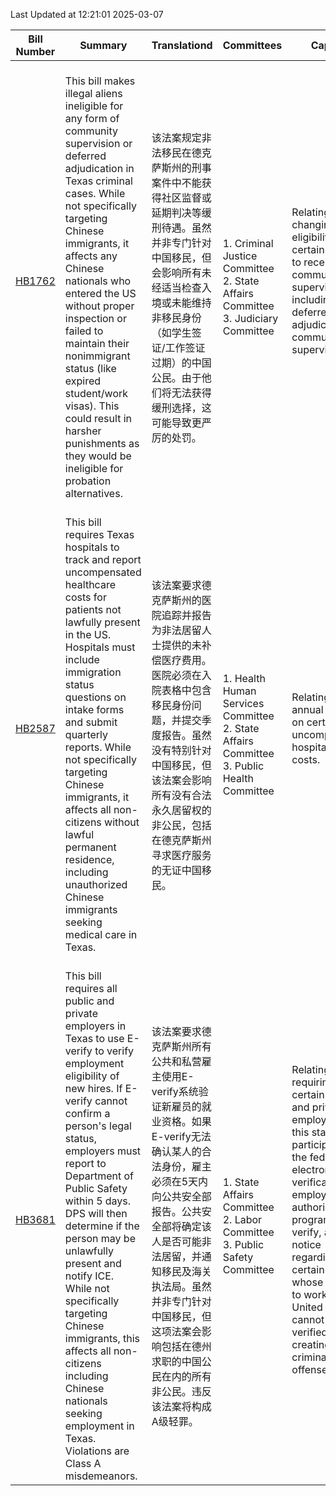 Last Updated at 12:21:01 2025-03-07

|Bill Number|Summary|Translationd|Committees|Caption|Authors|Last Actiond|
|-|-|-|-|-|-|-|
|[HB1762](https://capitol.texas.gov/BillLookup/History.aspx?LegSess=89R&Bill=HB1762)|<br>This bill makes illegal aliens ineligible for any form of community supervision or deferred adjudication in Texas criminal cases. While not specifically targeting Chinese immigrants, it affects any Chinese nationals who entered the US without proper inspection or failed to maintain their nonimmigrant status (like expired student/work visas). This could result in harsher punishments as they would be ineligible for probation alternatives.<br>|<br>该法案规定非法移民在德克萨斯州的刑事案件中不能获得社区监督或延期判决等缓刑待遇。虽然并非专门针对中国移民，但会影响所有未经适当检查入境或未能维持非移民身份（如学生签证/工作签证过期）的中国公民。由于他们将无法获得缓刑选择，这可能导致更严厉的处罚。<br>|<br>1. Criminal Justice Committee<br>2. State Affairs Committee<br>3. Judiciary Committee<br>|Relating to changing the eligibility of certain persons to receive community supervision, including deferred adjudication community supervision.|Leach|01/07/2025 H Filed|
|[HB2587](https://capitol.texas.gov/BillLookup/History.aspx?LegSess=89R&Bill=HB2587)|<br>This bill requires Texas hospitals to track and report uncompensated healthcare costs for patients not lawfully present in the US. Hospitals must include immigration status questions on intake forms and submit quarterly reports. While not specifically targeting Chinese immigrants, it affects all non-citizens without lawful permanent residence, including unauthorized Chinese immigrants seeking medical care in Texas.<br>|<br>该法案要求德克萨斯州的医院追踪并报告为非法居留人士提供的未补偿医疗费用。医院必须在入院表格中包含移民身份问题，并提交季度报告。虽然没有特别针对中国移民，但该法案会影响所有没有合法永久居留权的非公民，包括在德克萨斯州寻求医疗服务的无证中国移民。<br>|<br>1. Health  Human Services Committee<br>2. State Affairs Committee<br>3. Public Health Committee<br>|Relating to an annual report on certain uncompensated hospital care costs.|Olcott|02/07/2025 H Filed|
|[HB3681](https://capitol.texas.gov/BillLookup/History.aspx?LegSess=89R&Bill=HB3681)|<br>This bill requires all public and private employers in Texas to use E-verify to verify employment eligibility of new hires. If E-verify cannot confirm a person's legal status, employers must report to Department of Public Safety within 5 days. DPS will then determine if the person may be unlawfully present and notify ICE. While not specifically targeting Chinese immigrants, this affects all non-citizens including Chinese nationals seeking employment in Texas. Violations are Class A misdemeanors.<br>|<br>该法案要求德克萨斯州所有公共和私营雇主使用E-verify系统验证新雇员的就业资格。如果E-verify无法确认某人的合法身份，雇主必须在5天内向公共安全部报告。公共安全部将确定该人是否可能非法居留，并通知移民及海关执法局。虽然并非专门针对中国移民，但这项法案会影响包括在德州求职的中国公民在内的所有非公民。违反该法案将构成A级轻罪。<br>|<br>1. State Affairs Committee<br>2. Labor Committee<br>3. Public Safety Committee<br>|Relating to requiring certain public and private employers in this state to participate in the federal electronic verification of employment authorization program, or E-verify, and notice regarding certain persons whose eligibility to work in the United States cannot be verified; creating a criminal offense.|Lowe|03/04/2025 H Filed|
